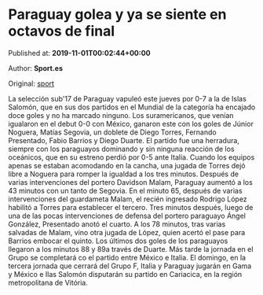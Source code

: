 
# Paraguay golea y ya se siente en octavos de final

Published at: **2019-11-01T00:02:44+00:00**

Author: **Sport.es**

Original: [sport](https://www.sport.es/es/noticias/resto-del-mundo/paraguay-golea-siente-octavos-final-mundial-7709840)

La selección sub'17 de Paraguay vapuleó este jueves por 0-7 a la de Islas Salomón, que en sus dos partidos en el Mundial de la categoría ha encajado doce goles y no ha marcado ninguno.
Los suramericanos, que venían igualaron en el debut 0-0 con México, ganaron este con los goles de Júnior Noguera, Matías Segovia, un doblete de Diego Torres, Fernando Presentado, Fabio Barrios y Diego Duarte.
El partido fue una herradura, siempre con los paraguayos dominando y sin ninguna reacción de los oceánicos, que en su estreno perdió por 0-5 ante Italia.
Cuando los equipos apenas se estaban acomodando en la cancha, una jugada de Torres dejó libre a Noguera para romper la igualdad a los tres minutos.
Después de varias intervenciones del portero Davidson Malam, Paraguay aumentó a los 43 minutos con un tanto de Segovia.
En el minuto 65, después de varias intervenciones del guardameta Malam, el recién ingresado Rodrigo López habilitó a Torres para establecer el tercero.
Tres minutos después, luego de una de las pocas intervenciones de defensa del portero paraguayo Ángel González, Presentado anotó el cuarto.
A los 78 minutos, tras varias salvadas de Malam, vino otra jugada de López, quien acertó el pase para Barrios embocar el quinto.
Los últimos dos goles de los paraguayos llegaron a los minutos 88 y 89a través de Duarte.
Más tarde la jornada en el Grupo se completará co el partido entre México e Italia.
El domingo, en la tercera jornada que cerrará del Grupo F, Italia y Paraguay jugarán en Gama y México e Ilas Salomón disputarán su partido en Cariacica, en la región metropolitana de Vitória.
